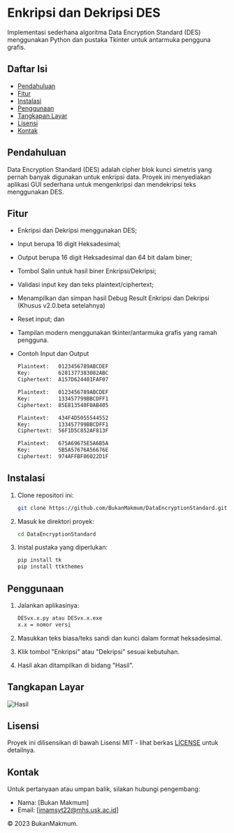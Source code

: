 # Enkripsi dan Dekripsi DES

Implementasi sederhana algoritma Data Encryption Standard (DES) menggunakan Python dan pustaka Tkinter untuk antarmuka pengguna grafis.

## Daftar Isi

- [Pendahuluan](#pendahuluan)
- [Fitur](#fitur)
- [Instalasi](#instalasi)
- [Penggunaan](#penggunaan)
- [Tangkapan Layar](#tangkapan-layar)
- [Lisensi](#lisensi)
- [Kontak](#kontak)

## Pendahuluan

Data Encryption Standard (DES) adalah cipher blok kunci simetris yang pernah banyak digunakan untuk enkripsi data. Proyek ini menyediakan aplikasi GUI sederhana untuk mengenkripsi dan mendekripsi teks menggunakan DES.

## Fitur

- Enkripsi dan Dekripsi menggunakan DES;
- Input berupa 16 digit Heksadesimal;
- Output berupa 16 digit Heksadesimal dan 64 bit dalam biner;
- Tombol Salin untuk hasil biner Enkripsi/Dekripsi;
- Validasi input key dan teks plaintext/ciphertext;
- Menampilkan dan simpan hasil Debug Result Enkripsi dan Dekripsi (Khusus v2.0.beta setelahnya)
- Reset input; dan
- Tampilan modern menggunakan tkinter/antarmuka grafis yang ramah pengguna.
  
- Contoh Input dan Output
  ```bash
  Plaintext:   0123456789ABCDEF
  Key:         6281377383082ABC
  Ciphertext:  A157D624401FAF07

  Plaintext:   0123456789ABCDEF
  Key:         133457799BBCDFF1
  Ciphertext:  85E813540F0AB405

  Plaintext:   434F4D5055544552
  Key:         133457799BBCDFF1
  Ciphertext:  56F1D5C852AF813F

  Plaintext:   675A69675E5A6B5A
  Key:         5B5A57676A56676E
  Ciphertext:  974AFFBF86022D1F
   ```

## Instalasi

1. Clone repositori ini:

   ```bash
   git clone https://github.com/BukanMakmum/DataEncryptionStandard.git
   ```

2. Masuk ke direktori proyek:

   ```bash
   cd DataEncryptionStandard
   ```

3. Instal pustaka yang diperlukan:

   ```bash
   pip install tk
   pip install ttkthemes

   ```

## Penggunaan

1. Jalankan aplikasinya:

   ```bash
   DESvx.x.py atau DESvx.x.exe
   x.x = nomor versi
   ```

2. Masukkan teks biasa/teks sandi dan kunci dalam format heksadesimal.

3. Klik tombol "Enkripsi" atau "Dekripsi" sesuai kebutuhan.

4. Hasil akan ditampilkan di bidang "Hasil".

## Tangkapan Layar

![Hasil](https://github.com/BukanMakmum/DataEncryptionStandard/assets/32379649/d025593c-143e-4b87-bf91-20f25ca015b8)


## Lisensi

Proyek ini dilisensikan di bawah Lisensi MIT - lihat berkas [LICENSE](LICENSE) untuk detailnya.

## Kontak

Untuk pertanyaan atau umpan balik, silakan hubungi pengembang:
- Nama: [Bukan Makmum]
- Email: [imamsyt22@mhs.usk.ac.id]

© 2023 BukanMakmum.
